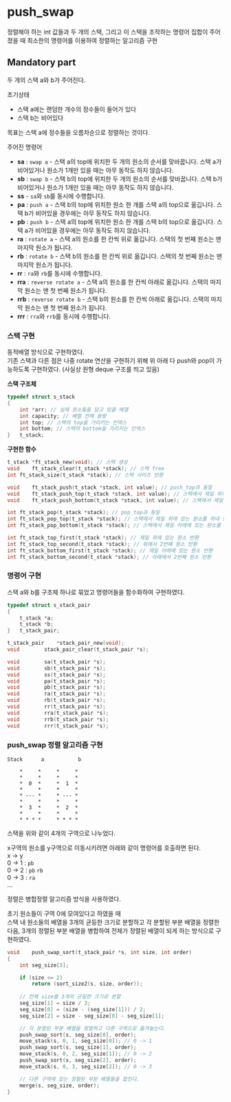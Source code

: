 # push_swap

정렬해야 하는 int 값들과 두 개의 스택, 그리고 이 스택을 조작하는 명령어 집합이 주어졌을 때 최소한의 명령어를 이용하여 정렬하는 알고리즘 구현

## Mandatory part

두 개의 스택 a와 b가 주어진다.

초기상태
- 스택 a에는 랜덤한 개수의 정수들이 들어가 있다   
- 스택 b는 비어있다

목표는 스택 a에 정수들을 오름차순으로 정렬하는 것이다.

주어진 명령어
- **sa** : ```swap a``` - 스택 a의 top에 위치한 두 개의 원소의 순서를 맞바꿉니다. 스택 a가 비어있거나 원소가 1개만 있을 때는 아무 동작도 하지 않습니다.
- **sb** : ```swap b``` - 스택 b의 top에 위치한 두 개의 원소의 순서를 맞바꿉니다. 스택 b가 비어있거나 원소가 1개만 있을 때는 아무 동작도 하지 않습니다.
- **ss** - ```sa```와 ```sb```를 동시에 수행합니다.
- **pa** : ```push a``` - 스택 b의 top에 위치한 원소 한 개를 스택 a의 top으로 옮깁니다. 스택 b가 비어있을 경우에는 아무 동작도 하지 않습니다.
- **pb** : ```push b``` - 스택 a의 top에 위치한 원소 한 개를 스택 b의 top으로 옮깁니다. 스택 a가 비어있을 경우에는 아무 동작도 하지 않습니다.
- **ra** : ```rotate a``` - 스택 a의 원소를 한 칸씩 위로 옮깁니다. 스택의 첫 번째 원소는 맨 마지막 원소가 됩니다.
- **rb** : ```rotate b``` - 스택 b의 원소를 한 칸씩 위로 옮깁니다. 스택의 첫 번째 원소는 맨 마지막 원소가 됩니다.
- **rr** : ```ra```와 ```rb```를 동시에 수행합니다.
- **rra** : ```reverse rotate a``` - 스택 a의 원소를 한 칸씩 아래로 옮깁니다. 스택의 마지막 원소는 맨 첫 번째 원소가 됩니다.
- **rrb** : ```reverse rotate b``` - 스택 b의 원소를 한 칸씩 아래로 옮깁니다. 스택의 마지막 원소는 맨 첫 번째 원소가 됩니다.
- **rrr** : ```rra```와 ```rrb```를 동시에 수행합니다.

### 스택 구현

동적배열 방식으로 구현하였다.   
기존 스택과 다른 점은 나중 rotate 연산을 구현하기 위해 위 아래 다 push와 pop이 가능하도록 구현하였다. (사실상 원형 deque 구조를 띄고 있음)

**스택 구조체**

```c
typedef struct s_stack
{
	int	*arr; // 실제 원소들을 담고 있을 배열
	int	capacity; // 배열 전체 용량
	int	top; // 스택의 top을 가리키는 인덱스
	int	bottom; // 스택의 bottom을 가리키는 인덱스
}	t_stack;
```

**구현한 함수**

```c
t_stack	*ft_stack_new(void); // 스택 생성
void	ft_stack_clear(t_stack *stack); // 스택 free
int	ft_stack_size(t_stack *stack); // 스택 사이즈 반환

void	ft_stack_push(t_stack *stack, int value); // push_top과 동일
void	ft_stack_push_top(t_stack *stack, int value); // 스택에서 제일 위에 삽입
void	ft_stack_push_bottom(t_stack *stack, int value); // 스택에서 제일 아래에 삽입

int	ft_stack_pop(t_stack *stack); // pop_top과 동일
int	ft_stack_pop_top(t_stack *stack); // 스택에서 제일 위에 있는 원소를 꺼내 반환
int	ft_stack_pop_bottom(t_stack *stack); // 스택에서 제일 아래에 있는 원소를 꺼내 반환 

int	ft_stack_top_first(t_stack *stack); // 제일 위에 있는 원소 반환
int	ft_stack_top_second(t_stack *stack); // 위에서 2번째 원소 반환
int	ft_stack_bottom_first(t_stack *stack); // 제일 아래에 있는 원소 반환
int	ft_stack_bottom_second(t_stack *stack); // 아래에서 2번째 원소 반환
```

### 명령어 구현

스택 a와 b를 구조체 하나로 묶었고 명령어들을 함수화하여 구현하였다.

```c
typedef struct s_stack_pair
{
	t_stack	*a;
	t_stack	*b;
}	t_stack_pair;

t_stack_pair	*stack_pair_new(void);
void		stack_pair_clear(t_stack_pair *s);

void		sa(t_stack_pair *s);
void		sb(t_stack_pair *s);
void		ss(t_stack_pair *s);
void		pa(t_stack_pair *s);
void		pb(t_stack_pair *s);
void		ra(t_stack_pair *s);
void		rb(t_stack_pair *s);
void		rr(t_stack_pair *s);
void		rra(t_stack_pair *s);
void		rrb(t_stack_pair *s);
void		rrr(t_stack_pair *s);
```

### push_swap 정렬 알고리즘 구현

```
Stack	   a	       b

	*     *     *     *
	*     *     *     *
	*  0  *     *  1  *
	*     *     *     *
	* --- *     * --- *
	*     *     *     *
	*  3  *     *  2  *
	*     *     *     *
	* * * *	    * * * *
```

스택을 위와 같이 4개의 구역으로 나누었다.

x구역의 원소를 y구역으로 이동시키려면 아래와 같이 명령어를 호출하면 된다.   
x -> y   
0 -> 1 : ```pb```   
0 -> 2 : ```pb``` ```rb```   
0 -> 3 : ```ra```   
...

정렬은 병합정렬 알고리즘 방식을 사용하였다.

초기 원소들이 구역 0에 모여있다고 하였을 때   
스택 내 원소들의 배열을 3개의 균등한 크기로 분할하고 각 분할된 부분 배열을 정렬한 다음, 3개의 정렬된 부분 배열을 병합하여 전체가 정렬된 배열이 되게 하는 방식으로 구현하였다.

```c
void	push_swap_sort(t_stack_pair *s, int size, int order)
{
	int	seg_size[3];

	if (size <= 2)
		return (sort_size2(s, size, order));
	
	// 전체 size를 3개의 균일한 크기로 분할
	seg_size[1] = size / 3;
	seg_size[0] = (size - (seg_size[1])) / 2;
	seg_size[2] = size - seg_size[0] - seg_size[1];

	// 각 분할된 부분 배열을 정렬하고 다른 구역으로 옮겨놓는다.
	push_swap_sort(s, seg_size[0], order);
	move_stack(s, 0, 1, seg_size[0]); // 0 -> 1
	push_swap_sort(s, seg_size[1], order);
	move_stack(s, 0, 2, seg_size[1]); // 0 -> 2
	push_swap_sort(s, seg_size[2], order);
	move_stack(s, 0, 3, seg_size[2]); // 0 -> 3

	// 다른 구역에 있는 정렬된 부분 배열들을 합친다.
	merge(s, seg_size, order);
}
```

